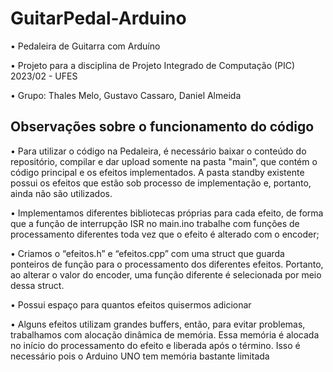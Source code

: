 # GuitarPedal-Arduino

• Pedaleira de Guitarra com Arduíno


• Projeto para a disciplina de Projeto Integrado de Computação (PIC) 2023/02 - UFES


• Grupo: Thales Melo, Gustavo Cassaro, Daniel Almeida


## Observações sobre o funcionamento do código
• Para utilizar o código na Pedaleira, é necessário baixar o conteúdo do repositório, compilar e dar upload somente na pasta "main", que contém o código principal e os efeitos implementados. A pasta standby existente possui os efeitos que estão sob processo de implementação e, portanto, ainda não são utilizados.

• Implementamos diferentes bibliotecas próprias para cada efeito, de forma que a função de interrupção ISR no main.ino trabalhe com funções de processamento diferentes toda vez que o efeito é alterado com o encoder;

• Criamos o “efeitos.h” e “efeitos.cpp” com uma struct que guarda ponteiros de função para o processamento dos diferentes efeitos. Portanto, ao alterar o valor do encoder, uma função diferente é selecionada por meio dessa struct.

• Possui espaço para quantos efeitos quisermos adicionar

• Alguns efeitos utilizam grandes buffers, então, para evitar problemas, trabalhamos com alocação dinâmica de memória. Essa memória é alocada no início do processamento do efeito e liberada após o término. Isso é necessário pois o Arduino UNO tem memória bastante limitada
